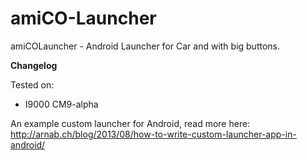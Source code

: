amiCO-Launcher
==============

amiCOLauncher - Android Launcher for Car and with big buttons.

**Changelog**

Tested on:

  - I9000 CM9-alpha

An example custom launcher for Android, read more here: http://arnab.ch/blog/2013/08/how-to-write-custom-launcher-app-in-android/
